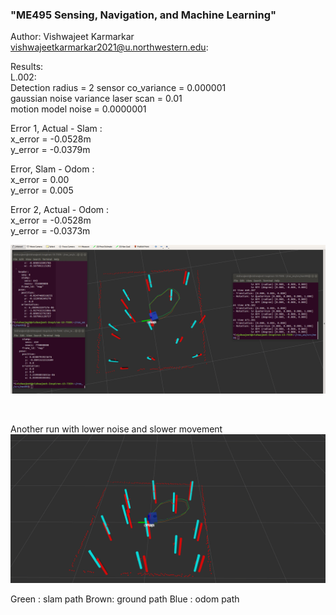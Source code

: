 ### "ME495 Sensing, Navigation, and Machine Learning" </br> ###

Author: Vishwajeet Karmarkar </br>
vishwajeetkarmarkar2021@u.northwestern.edu: </br>

Results: </br>
L.002:</br>
Detection radius = 2
sensor co_variance = 0.000001 </br>
gaussian noise variance laser scan = 0.01 </br>
motion model noise = 0.0000001 </br>

Error 1, Actual - Slam : </br>
x_error = -0.0528m </br>
y_error = -0.0379m </br>

Error, Slam - Odom : </br>
x_error = 0.00 </br>
y_error = 0.005 </br>

Error 2, Actual - Odom : </br>
x_error = -0.0528m </br>
y_error = -0.0373m </br>


![image](nuslam/images/with_error.png)

</br>

Another run with lower noise and slower movement 
![image](nuslam/images/3.png)

Green : slam path
Brown: ground path
Blue : odom path